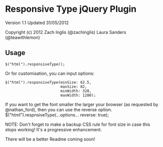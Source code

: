# Responsive Type jQuery Plugin

Version 1.1
Updated 31/05/2012

Copyright (c) 2012 Zach Inglis   (@zachinglis)
                   Laura Sanders (@teawithlemon)


## Usage

    $("html").responsiveType();

Or for customisation, you can input options:

    $("html").responsiveType(minSize: 62.5,
                             maxSize: 82,
                             minWidth: 320,
                             maxWidth: 1280);


If you want to get the font smaller the larger your browser (as requested by @nathan_ford), then you can use the reverse option.
    $("html").respnsiveType(…options…
                             reverse: true);



NOTE: Don't forget to make a backup CSS rule for font size in case this stops working! It's a progressive enhancement.


There will be a better Readme coming soon!
